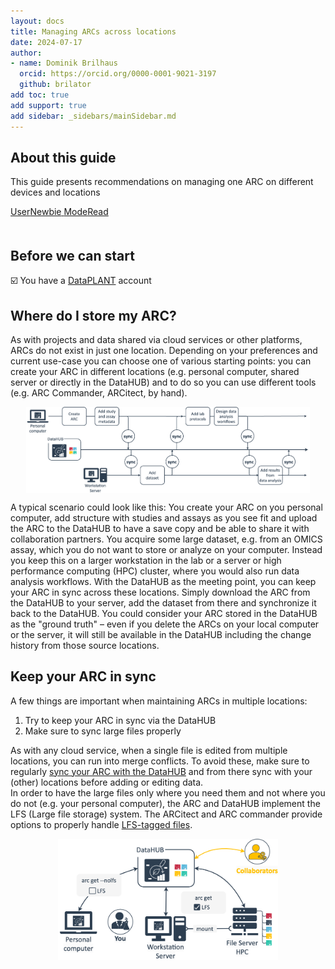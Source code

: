 ```yaml
---
layout: docs
title: Managing ARCs across locations
date: 2024-07-17
author:
- name: Dominik Brilhaus
  orcid: https://orcid.org/0000-0001-9021-3197
  github: brilator
add toc: true
add support: true
add sidebar: _sidebars/mainSidebar.md
---
```


## About this guide

This guide presents recommendations on managing one ARC on different devices and locations

<div style="padding-bottom: 20px">
    <a href="./index.html">
        <span class="badge-category">User</span><span class="badge-selected" id="badge-newbie">Newbie</span>
        <span class="badge-category">Mode</span><span class="badge-selected" id="badge-read">Read</span>
    </a>
</div>

## Before we can start

:ballot_box_with_check: You have a [DataPLANT](https://register.nfdi4plants.org) account

## Where do I store my ARC?

As with projects and data shared via cloud services or other platforms, ARCs do not exist in just one location. Depending on your preferences and current use-case you can choose one of various starting points: you can create your ARC in different locations (e.g. personal computer, shared server or directly in the DataHUB) and to do so you can use different tools (e.g. ARC Commander, ARCitect, by hand).

<img src="./../img/ARC-storageLocations-timeline.drawio.png" style="width:90%; display: block; margin: auto; padding: 20 0">

A typical scenario could look like this: You create your ARC on you personal computer, add structure with studies and assays as you see fit and upload the ARC to the DataHUB to have a save copy and be able to share it with collaboration partners. You acquire some large dataset, e.g. from an OMICS assay, which you do not want to store or analyze on your computer. Instead you keep this on a larger workstation in the lab or a server or high performance computing (HPC) cluster, where you would also run data analysis workflows. With the DataHUB as the meeting point, you can keep your ARC in sync across these locations. Simply download the ARC from the DataHUB to your server, add the dataset from there and synchronize it back to the DataHUB. You could consider your ARC stored in the DataHUB as the "ground truth" &ndash; even if you delete the ARCs on your local computer or the server, it will still be available in the DataHUB including the change history from those source locations.

## Keep your ARC in sync

A few things are important when maintaining ARCs in multiple locations:

1. Try to keep your ARC in sync via the DataHUB
2. Make sure to sync large files properly

As with any cloud service, when a single file is edited from multiple locations, you can run into merge conflicts. To avoid these, make sure to regularly [sync your ARC with the DataHUB](./arc_SyncingRecommendation.html) and from there sync with your (other) locations before adding or editing data.  
In order to have the large files only where you need them and not where you do not (e.g. your personal computer), the ARC and DataHUB implement the LFS (Large file storage) system. The ARCitect and ARC commander provide options to properly handle [LFS-tagged files](./arc_WorkingWithLargeDataFiles.html).

<!-- 
TODO
notes on working with branches
-->

<img src="./../img/ARC-storageLocations-withNotes.drawio.png" style="width:70%; display: block; margin: auto">
